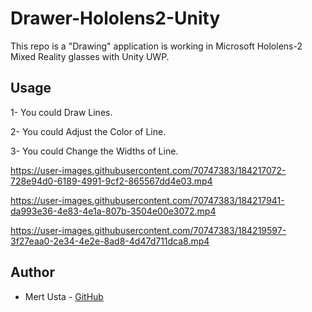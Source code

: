 # Drawer-Hololens2-Unity
This repo is a "Drawing" application is working in Microsoft Hololens-2 Mixed Reality glasses with Unity UWP.

## Usage
 
1- You could Draw Lines.

2- You could Adjust the Color of Line.

3- You could Change the Widths of Line.

https://user-images.githubusercontent.com/70747383/184217072-728e94d0-6189-4991-9cf2-865567dd4e03.mp4



https://user-images.githubusercontent.com/70747383/184217941-da993e36-4e83-4e1a-807b-3504e00e3072.mp4




https://user-images.githubusercontent.com/70747383/184219597-3f27eaa0-2e34-4e2e-8ad8-4d47d711dca8.mp4



## Author

-   Mert Usta - [GitHub](https://github.com/mertusta1996)
